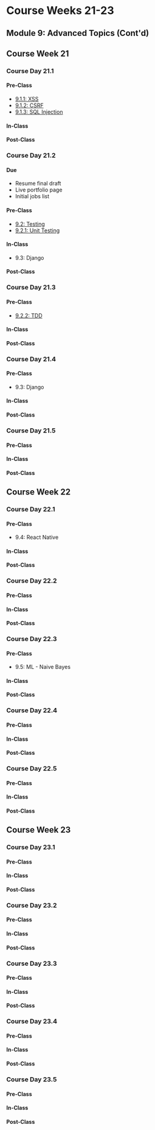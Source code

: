 # Course Weeks 21-23

## Module 9: Advanced Topics \(Cont'd\)

## Course Week 21

### Course Day 21.1

#### Pre-Class

* [9.1.1: XSS](../9-advanced-topics/9.1-security/9.1.1-xss.md)
* [9.1.2: CSRF](../9-advanced-topics/9.1-security/9.1.2-csrf.md)
* [9.1.3: SQL Injection](../9-advanced-topics/9.1-security/9.1.3-sql-injection.md)

#### In-Class

#### Post-Class

### Course Day 21.2

#### Due

* Resume final draft
* Live portfolio page
* Initial jobs list

#### Pre-Class

* [9.2: Testing](../9-advanced-topics/9.2-testing/)
* [9.2.1: Unit Testing](../9-advanced-topics/9.2-testing/9.2.1-unit-testing.md)

#### In-Class

* 9.3: Django

#### Post-Class

### Course Day 21.3

#### Pre-Class

* [9.2.2: TDD](../9-advanced-topics/9.2-testing/9.2.2-tdd.md)

#### In-Class

#### Post-Class

### Course Day 21.4

#### Pre-Class

* 9.3: Django

#### In-Class

#### Post-Class

### Course Day 21.5

#### Pre-Class

#### In-Class

#### Post-Class

## Course Week 22

### Course Day 22.1

#### Pre-Class

* 9.4: React Native

#### In-Class

#### Post-Class

### Course Day 22.2

#### Pre-Class

#### In-Class

#### Post-Class

### Course Day 22.3

#### Pre-Class

* 9.5: ML - Naive Bayes

#### In-Class

#### Post-Class

### Course Day 22.4

#### Pre-Class

#### In-Class

#### Post-Class

### Course Day 22.5

#### Pre-Class

#### In-Class

#### Post-Class

## Course Week 23

### Course Day 23.1

#### Pre-Class

#### In-Class

#### Post-Class

### Course Day 23.2

#### Pre-Class

#### In-Class

#### Post-Class

### Course Day 23.3

#### Pre-Class

#### In-Class

#### Post-Class

### Course Day 23.4

#### Pre-Class

#### In-Class

#### Post-Class

### Course Day 23.5

#### Pre-Class

#### In-Class

#### Post-Class

